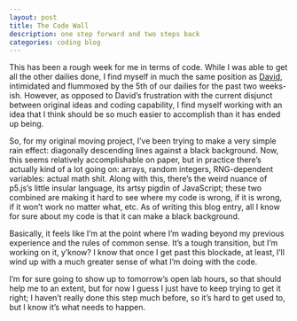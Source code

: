 ```yaml
---
layout: post
title: The Code Wall
description: one step forward and two steps back
categories: coding blog
---
```


This has been a rough week for me in terms of code. While I was able to get all the other dailies done, I find myself in much the same position as [David](http://davidlnowak.github.io/blog/2016-02-17/post-week5-coding.html), intimidated and flummoxed by the 5th of our dailies for the past two weeks-ish. However, as opposed to David’s frustration with the current disjunct between original ideas and coding capability, I find myself working with an idea that I think should be so much easier to accomplish than it has ended up being.

So, for my original moving project, I’ve been trying to make a very simple rain effect: diagonally descending lines against a black background. Now, this seems relatively accomplishable on paper, but in practice there’s actually kind of a lot going on: arrays, random integers, RNG-dependent variables: actual math shit. Along with this, there’s the weird nuance of p5.js’s little insular language, its artsy pigdin of JavaScript; these two combined are making it hard to see where my code is wrong, if it is wrong, if it won’t work no matter what, etc. As of writing this blog entry, all I know for sure about my code is that it can make a black background.

Basically, it feels like I’m at the point where I’m wading beyond my previous experience and the rules of common sense. It’s a tough transition, but I’m working on it, y’know? I know that once I get past this blockade, at least, I’ll wind up with a much greater sense of what I’m doing with the code.

I’m for sure going to show up to tomorrow’s open lab hours, so that should help me to an extent, but for now I guess I just have to keep trying to get it right; I haven’t really done this step much before, so it’s hard to get used to, but I know it’s what needs to happen.
